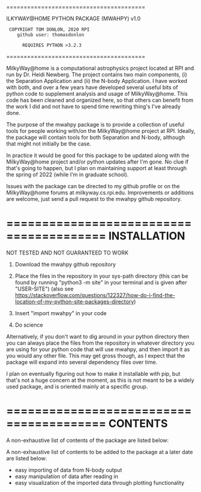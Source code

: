 ========================================
  
  ILKYWAY@HOME PYTHON PACKAGE (MWAHPY)
                 v1.0

     COPYRIGHT TOM DONLON, 2020 RPI
        github user: thomasdonlon

          REQUIRES PYTHON >3.2.3
========================================

MilkyWay@home is a computational astrophysics project located at RPI and
run by Dr. Heidi Newberg. The project contains two main components,
(i) the Separation Application and (ii) the N-body Application. I have
worked with both, and over a few years have developed several useful bits of
python code to supplement analysis and usage of MilkyWay@home. This code has
been cleaned and organized here, so that others can benefit from the work I did
and not have to spend time rewriting thing's I've already done.

The purpose of the mwahpy package is to provide a collection of useful tools
for people working with/on the MilkyWay@home project at RPI. Ideally, the
package will contain tools for both Separation and N-body, although that might
not initially be the case.

In practice it would be good for this package to be updated along with the
MilkyWay@home project and/or python updates after I'm gone. No clue if that's
going to happen, but I plan on maintaining support at least through the spring
of 2022 (while I'm in graduate school).

Issues with the package can be directed to my github profile or on the
MilkyWay@home forums at milkyway.cs.rpi.edu. Improvements or additions are
welcome, just send a pull request to the mwahpy github repository.

========================================
INSTALLATION
========================================
NOT TESTED AND NOT GUARANTEED TO WORK

1. Download the mwahpy github repository

2. Place the files in the repository in your sys-path directory
(this can be found by running "python3 -m site" in your terminal
and is given after "USER-SITE")
(also see https://stackoverflow.com/questions/122327/how-do-i-find-the-location-of-my-python-site-packages-directory)

3. Insert "import mwahpy" in your code

4. Do science

Alternatively, if you don't want to dig around in your python directory then
you can always place the files from the repository in whatever directory you
are using for your python code that will use mwahpy, and then import it as you
would any other file. This may get gross though, as I expect that the package
will expand into several dependency files over time.

I plan on eventually figuring out how to make it installable with pip, but
that's not a huge concern at the moment, as this is not meant to be a
widely used package, and is oriented mainly at a specific group.

========================================
CONTENTS
========================================

A non-exhaustive list of contents of the package are listed below:

A non-exhaustive list of contents to be added to the package at a later
date are listed below:

 - easy importing of data from N-body output
 - easy manipulation of data after reading in
 - easy visualization of the imported data through plotting functionality
